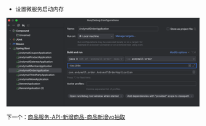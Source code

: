 - 设置微服务启动内存

![](BEFORE/附件/Pasted%20image%2020231219100332.png)

下一个：[商品服务-API-新增商品-商品新增vo抽取](商品服务-API-新增商品-商品新增vo抽取.md)